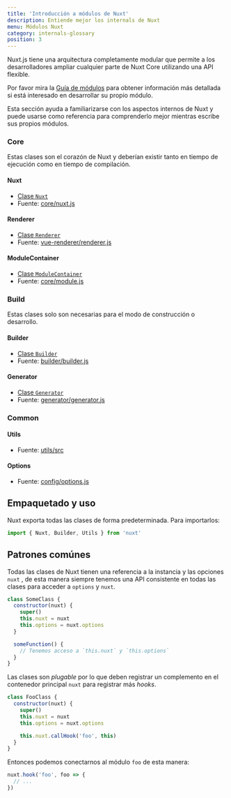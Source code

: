 ```yaml
---
title: 'Introducción a módulos de Nuxt'
description: Entiende mejor los internals de Nuxt
menu: Módulos Nuxt
category: internals-glossary
position: 3
---
```


Nuxt.js tiene una arquitectura completamente modular que permite a los desarrolladores ampliar cualquier parte de Nuxt Core utilizando una API flexible.

Por favor mira la [Guía de módulos](/guides/directory-structure/modules) para obtener información más detallada si está interesado en desarrollar su propio módulo.

Esta sección ayuda a familiarizarse con los aspectos internos de Nuxt y puede usarse como referencia para comprenderlo mejor mientras escribe sus propios módulos.

### Core

Estas clases son el corazón de Nuxt y deberían existir tanto en tiempo de ejecución como en tiempo de compilación.

#### Nuxt

- [Clase `Nuxt`](/guides/internals-glossary/nuxt)
- Fuente: [core/nuxt.js](https://github.com/nuxt/nuxt.js/blob/dev/packages/core/src/nuxt.js)

#### Renderer

- [Clase `Renderer`](/guides/internals-glossary/internals-renderer)
- Fuente: [vue-renderer/renderer.js](https://github.com/nuxt/nuxt.js/blob/dev/packages/vue-renderer/src/renderer.js)

#### ModuleContainer

- [Clase `ModuleContainer`](/guides/internals-glossary/internals-module-container)
- Fuente: [core/module.js](https://github.com/nuxt/nuxt.js/blob/dev/packages/core/src/module.js)

### Build

Estas clases solo son necesarias para el modo de construcción o desarrollo.

#### Builder

- [Clase `Builder`](/guides/internals-glossary/internals-builder)
- Fuente: [builder/builder.js](https://github.com/nuxt/nuxt.js/blob/dev/packages/builder/src/builder.js)

#### Generator

- [Clase `Generator`](/guides/internals-glossary/internals-generator)
- Fuente: [generator/generator.js](https://github.com/nuxt/nuxt.js/blob/dev/packages/generator/src/generator.js)

### Common

#### Utils

- Fuente: [utils/src](https://github.com/nuxt/nuxt.js/blob/dev/packages/utils/src)

#### Options

- Fuente: [config/options.js](https://github.com/nuxt/nuxt.js/blob/dev/packages/config/src/options.js)

## Empaquetado y uso

Nuxt exporta todas las clases de forma predeterminada. Para importarlos:

```js
import { Nuxt, Builder, Utils } from 'nuxt'
```

## Patrones comúnes

Todas las clases de Nuxt tienen una referencia a la instancia y las opciones `nuxt` , de esta manera siempre tenemos una API consistente en todas las clases para acceder a `options` y `nuxt`.

```js
class SomeClass {
  constructor(nuxt) {
    super()
    this.nuxt = nuxt
    this.options = nuxt.options
  }

  someFunction() {
    // Tenemos acceso a `this.nuxt` y `this.options`
  }
}
```

Las clases son _plugable_ por lo que deben registrar un complemento en el contenedor principal `nuxt` para registrar más _hooks_.

```js
class FooClass {
  constructor(nuxt) {
    super()
    this.nuxt = nuxt
    this.options = nuxt.options

    this.nuxt.callHook('foo', this)
  }
}
```

Entonces podemos conectarnos al módulo `foo` de esta manera:

```js
nuxt.hook('foo', foo => {
  // ...
})
```

